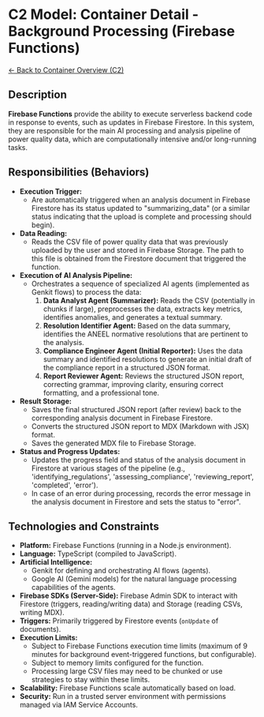 # C2 Model: Container Detail - Background Processing (Firebase Functions)

[<- Back to Container Overview (C2)](./index.md)

## Description

**Firebase Functions** provide the ability to execute serverless backend code in response to events, such as updates in Firebase Firestore. In this system, they are responsible for the main AI processing and analysis pipeline of power quality data, which are computationally intensive and/or long-running tasks.

## Responsibilities (Behaviors)

- **Execution Trigger:**
  - Are automatically triggered when an analysis document in Firebase Firestore has its status updated to "summarizing_data" (or a similar status indicating that the upload is complete and processing should begin).
- **Data Reading:**
  - Reads the CSV file of power quality data that was previously uploaded by the user and stored in Firebase Storage. The path to this file is obtained from the Firestore document that triggered the function.
- **Execution of AI Analysis Pipeline:**
  - Orchestrates a sequence of specialized AI agents (implemented as Genkit flows) to process the data:
    1.  **Data Analyst Agent (Summarizer):** Reads the CSV (potentially in chunks if large), preprocesses the data, extracts key metrics, identifies anomalies, and generates a textual summary.
    2.  **Resolution Identifier Agent:** Based on the data summary, identifies the ANEEL normative resolutions that are pertinent to the analysis.
    3.  **Compliance Engineer Agent (Initial Reporter):** Uses the data summary and identified resolutions to generate an initial draft of the compliance report in a structured JSON format.
    4.  **Report Reviewer Agent:** Reviews the structured JSON report, correcting grammar, improving clarity, ensuring correct formatting, and a professional tone.
- **Result Storage:**
  - Saves the final structured JSON report (after review) back to the corresponding analysis document in Firebase Firestore.
  - Converts the structured JSON report to MDX (Markdown with JSX) format.
  - Saves the generated MDX file to Firebase Storage.
- **Status and Progress Updates:**
  - Updates the progress field and status of the analysis document in Firestore at various stages of the pipeline (e.g., 'identifying_regulations', 'assessing_compliance', 'reviewing_report', 'completed', 'error').
  - In case of an error during processing, records the error message in the analysis document in Firestore and sets the status to "error".

## Technologies and Constraints

- **Platform:** Firebase Functions (running in a Node.js environment).
- **Language:** TypeScript (compiled to JavaScript).
- **Artificial Intelligence:**
  - Genkit for defining and orchestrating AI flows (agents).
  - Google AI (Gemini models) for the natural language processing capabilities of the agents.
- **Firebase SDKs (Server-Side):** Firebase Admin SDK to interact with Firestore (triggers, reading/writing data) and Storage (reading CSVs, writing MDX).
- **Triggers:** Primarily triggered by Firestore events (`onUpdate` of documents).
- **Execution Limits:**
  - Subject to Firebase Functions execution time limits (maximum of 9 minutes for background event-triggered functions, but configurable).
  - Subject to memory limits configured for the function.
  - Processing large CSV files may need to be chunked or use strategies to stay within these limits.
- **Scalability:** Firebase Functions scale automatically based on load.
- **Security:** Run in a trusted server environment with permissions managed via IAM Service Accounts.
